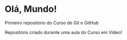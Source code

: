 # Olá, Mundo!
 Primeiro repositório do Curso de Git e GitHub

 Repositório criado durante uma aula do Curso em Vídeo!
